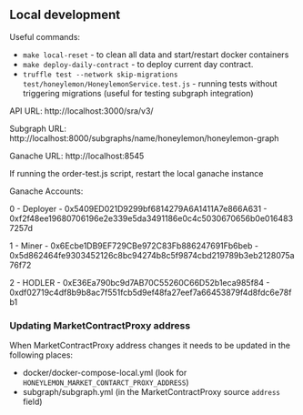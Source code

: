 ## Local development

Useful commands:
* `make local-reset` - to clean all data and start/restart docker containers
* `make deploy-daily-contract` - to deploy current day contract.
* `truffle test --network skip-migrations test/honeylemon/HoneylemonService.test.js` - running tests without triggering migrations (useful for testing subgraph integration)

API URL: http://localhost:3000/sra/v3/

Subgraph URL: http://localhost:8000/subgraphs/name/honeylemon/honeylemon-graph

Ganache URL: http://localhost:8545

If running the order-test.js script, restart the local ganache instance

Ganache Accounts:

0 - Deployer - 0x5409ED021D9299bf6814279A6A1411A7e866A631 - 0xf2f48ee19680706196e2e339e5da3491186e0c4c5030670656b0e0164837257d

1 - Miner - 0x6Ecbe1DB9EF729CBe972C83Fb886247691Fb6beb - 0x5d862464fe9303452126c8bc94274b8c5f9874cbd219789b3eb2128075a76f72

2 - HODLER - 0xE36Ea790bc9d7AB70C55260C66D52b1eca985f84 - 0xdf02719c4df8b9b8ac7f551fcb5d9ef48fa27eef7a66453879f4d8fdc6e78fb1

### Updating MarketContractProxy address
When MarketContractProxy address changes it needs to be updated in the following places:
* docker/docker-compose-local.yml (look for `HONEYLEMON_MARKET_CONTARCT_PROXY_ADDRESS`)
* subgraph/subgraph.yml (in the MarketContractProxy source `address` field)